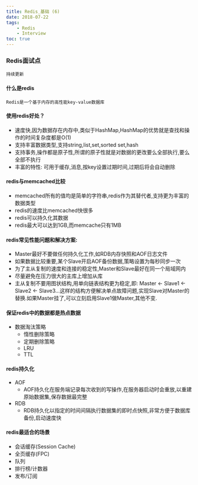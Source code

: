 ```yaml
---
title: Redis_基础 (6)
date: 2018-07-22
tags: 
    - Redis
    - Interview
toc: true
---
```


### Redis面试点
    持续更新

<!-- more -->

#### 什么是redis
    Redis是一个基于内存的高性能key-value数据库

#### 使用redis好处？
- 速度快,因为数据存在内存中,类似于HashMap,HashMap的优势就是查找和操作的时间复杂度都是O(1)
- 支持丰富数据类型,支持string,list,set,sorted set,hash
- 支持事务,操作都是原子性,所谓的原子性就是对数据的更改要么全部执行,要么全部不执行
- 丰富的特性: 可用于缓存,消息,按key设置过期时间,过期后将会自动删除

#### redis与memcached比较
- memcached所有的值均是简单的字符串,redis作为其替代者,支持更为丰富的数据类型
- redis的速度比memcached快很多
- redis可以持久化其数据
- redis最大可以达到1GB,而memcache只有1MB

#### redis常见性能问题和解决方案: 
- Master最好不要做任何持久化工作,如RDB内存快照和AOF日志文件
- 如果数据比较重要,某个Slave开启AOF备份数据,策略设置为每秒同步一次
- 为了主从复制的速度和连接的稳定性,Master和Slave最好在同一个局域网内
- 尽量避免在压力很大的主库上增加从库
- 主从复制不要用图状结构,用单向链表结构更为稳定,即: Master <- Slave1 <- Slave2 <- Slave3...这样的结构方便解决单点故障问题,实现Slave对Master的替换.如果Master挂了,可以立刻启用Slave1做Master,其他不变.

#### 保证redis中的数据都是热点数据
- 数据淘汰策略
    * 惰性删除策略
    * 定期删除策略
    * LRU
    * TTL

#### redis持久化
- AOF
    * AOF持久化在服务端记录每次收到的写操作,在服务器启动时会重放,以重建原始数据集,保存数据最完整
- RDB
    * RDB持久化以指定的时间间隔执行数据集的即时点快照,非常方便于数据库备份,启动速度快

#### redis最适合的场景
- 会话缓存(Session Cache)
- 全页缓存(FPC)
- 队列
- 排行榜/计数器
- 发布/订阅

